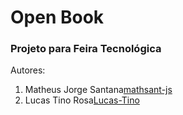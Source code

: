 <h1>Open Book</h1>

<h3>Projeto para Feira Tecnológica</h3>

<p style="font-style: bold;">Autores:</p>

<ol>
  <li>Matheus Jorge Santana<a href="https://github.com/mathsant-js">mathsant-js</a></li>
  <li>Lucas Tino Rosa<a href="https://github.com/Lucas-Tino">Lucas-Tino</a></li>
</ol>
